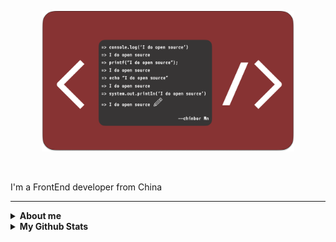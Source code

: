 <p align="center"><img width="80%" alt="Hello, I'm Chinbor. I do open source!" src="./open-source.png" /></p>

</br>

I'm a FrontEnd developer from China

---

<details close>
 <summary> <b>About me</b> </summary>
<br>

- 💼 FrontEnd Engineer
- 📈 Built create-cp, git-pick and more
- ❤️ I love writing Vue, and builting fun tools to increase productivity

</details>

<details close>
 <summary> <b>My Github Stats</b> </summary>
<br>
  <div>
    <img src="https://github-readme-stats.vercel.app/api?username=chinbor&show_icons=true&include_all_commits=true&theme=calm&hide_border=true" alt="Chinbor's github stats" /> 
    <img src="https://github-readme-stats.vercel.app/api/top-langs/?username=chinbor&theme=calm&hide_border=true" alt="Chinbor's github stats" />
  </div>
  
  <img src="https://raw.githubusercontent.com/chinbor/chinbor/output/github-contribution-grid-snake.svg" alt="Chinbor's github stats" /> 

</details>
